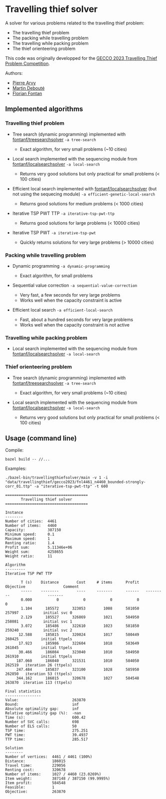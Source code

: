 # Travelling thief solver

A solver for various problems related to the travelling thief problem:
* The travelling thief problem
* The packing while travelling problem
* The travelling while packing problem
* The thief orienteering problem

This code was originally developped for the [GECCO 2023 Travelling Thief Problem Competition](https://sites.google.com/view/ttp-gecco2023/home).

Authors:
* [Pierre Arvy](https://github.com/arvypierre)
* [Martin Debouté](https://github.com/mdeboute)
* [Florian Fontan](https://github.com/fontanf)

## Implemented algorithms

### Travelling thief problem

* Tree search (dynamic programming) implemented with [fontanf/treesearchsolver](https://github.com/fontanf/treesearchsolver) `-a tree-search`
  * Exact algorithm, for very small problems (~10 cities)

* Local search implemented with the sequencing module from [fontanf/localsearchsolver](https://github.com/fontanf/localsearchsolver) `-a local-search`
  * Returns very good solutions but only practical for small problems (< 100 cities)

* Efficient local search implemented with [fontanf/localsearchsolver](https://github.com/fontanf/localsearchsolver) (but not using the sequecing module) `-a efficient-genetic-local-search`
  * Returns good solutions for medium problems (< 1000 cities)

* Iterative TSP PWT TTP `-a iterative-tsp-pwt-ttp`
  * Returns good solutions for large problems (< 10000 cities)

* Iterative TSP PWT `-a iterative-tsp-pwt`
  * Quickly returns solutions for very large problems (> 10000 cities)

### Packing while travelling problem

* Dynamic programming `-a dynamic-programming`
  * Exact algorithm, for small problems

* Sequential value correction `-a sequential-value-correction`
  * Very fast, a few seconds for very large problems
  * Works well when the capacity constraint is active

* Efficient local search `-a efficient-local-search`
  * Fast, about a hundred seconds for very large problems
  * Works well when the capacity constraint is not active

### Travelling while packing problem

* Local search implemented with the sequencing module from [fontanf/localsearchsolver](https://github.com/fontanf/localsearchsolver) `-a local-search`

### Thief orienteering problem

* Tree search (dynamic programming) implemented with [fontanf/treesearchsolver](https://github.com/fontanf/treesearchsolver) `-a tree-search`
  * Exact algorithm, for very small problems (~10 cities)

* Local search implemented with the sequencing module from [fontanf/localsearchsolver](https://github.com/fontanf/localsearchsolver) `-a local-search`
  * Returns very good solutions but only practical for small problems (< 100 cities)

## Usage (command line)

Compile:
```shell
bazel build -- //...
```

Examples:

```shell
./bazel-bin/travellingthiefsolver/main -v 1 -i "data/travellingthief/gecco2023/fnl4461_n4460_bounded-strongly-corr_01.ttp" -a "iterative-tsp-pwt-ttp" -t 600
```
```
=====================================
       Travelling thief solver       
=====================================

Instance
--------
Number of cities:  4461
Number of items:   4460
Capacity:          387150
Minimum speed:     0.1
Maximum speed:     1
Renting ratio:     1.4
Profit sum:        5.11346e+06
Weight sum:        4258655
Weight ratio:      11

Algorithm
---------
Iterative TSP PWT TTP

       T (s)    Distance        Cost     # items      Profit   Objective                 Comment
       -----    --------        ----     -------      ------   ---------                 -------
       0.000           0           0           0           0           0                        
       1.104      185572      323053        1008      581050      257997           initial svc 0
       2.129      185527      326869        1021      584950      258081           initial svc 1
       3.072      185486      322610        1023      581850      259240           initial svc 2
      12.588      185815      320024        1017      580449      260425          initial ttpels
      17.923      185986      322604        1018      583649      261045          initial ttpels
      30.466      186084      323040        1010      584950      261910          initial ttpels
     187.060      186040      321531        1010      584050      262519   iteration 26 (ttpels)
     247.484      185837      323100        1028      585950      262850   iteration 53 (ttpels)
     344.162      186015      320678        1027      584548      263870  iteration 113 (ttpels)

Final statistics
----------------
Value:                        263870
Bound:                        inf
Absolute optimality gap:      inf
Relative optimality gap (%):  -nan
Time (s):                     600.42
Number of SVC calls:          698
Number of ELS calls:          50
TSP time:                     275.251
PWT time:                     39.4937
TTP time:                     285.517

Solution
--------
Number of vertices:  4461 / 4461 (100%)
Distance:            186015
Travel time:         229056
Renting cost:        320678
Number of items:     1027 / 4460 (23.0269%)
Item weight:         387148 / 387150 (99.9995%)
Item profit:         584548
Feasible:            1
Objective:           263870
```
